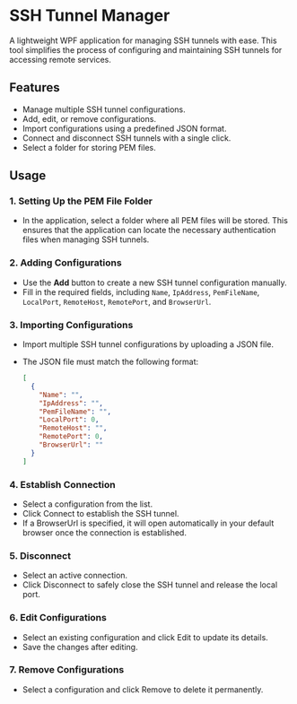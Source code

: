 # SSH Tunnel Manager

A lightweight WPF application for managing SSH tunnels with ease. This tool simplifies the process of configuring and maintaining SSH tunnels for accessing remote services.

## Features
- Manage multiple SSH tunnel configurations.
- Add, edit, or remove configurations.
- Import configurations using a predefined JSON format.
- Connect and disconnect SSH tunnels with a single click.
- Select a folder for storing PEM files.

## Usage

### 1. **Setting Up the PEM File Folder**
- In the application, select a folder where all PEM files will be stored. This ensures that the application can locate the necessary authentication files when managing SSH tunnels.

### 2. **Adding Configurations**
- Use the **Add** button to create a new SSH tunnel configuration manually.
- Fill in the required fields, including `Name`, `IpAddress`, `PemFileName`, `LocalPort`, `RemoteHost`, `RemotePort`, and `BrowserUrl`.

### 3. **Importing Configurations**
- Import multiple SSH tunnel configurations by uploading a JSON file.
- The JSON file must match the following format:

   ```json
   [
     {
       "Name": "",
       "IpAddress": "",
       "PemFileName": "",
       "LocalPort": 0,
       "RemoteHost": "",
       "RemotePort": 0,
       "BrowserUrl": ""
     }
   ]

### 4. **Establish Connection**

-   Select a configuration from the list.
-   Click Connect to establish the SSH tunnel.
-   If a BrowserUrl is specified, it will open automatically in your default browser once the connection is established.

### 5. **Disconnect**

-   Select an active connection.
-   Click Disconnect to safely close the SSH tunnel and release the local port.

### 6. **Edit Configurations**

-   Select an existing configuration and click Edit to update its details.
-   Save the changes after editing.

### 7. **Remove Configurations**

-   Select a configuration and click Remove to delete it permanently.